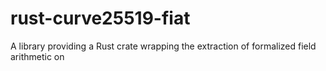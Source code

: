 
# rust-curve25519-fiat

A library providing a Rust crate wrapping the extraction of formalized field arithmetic on